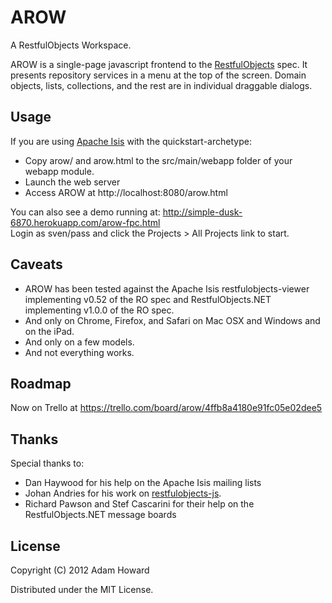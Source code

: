# AROW

A RestfulObjects Workspace.

AROW is a single-page javascript frontend to the [RestfulObjects](http://restfulobjects.org/) spec.
It presents repository services in a menu at the top of the screen. Domain objects, lists, collections, and the rest are in individual draggable dialogs.

## Usage
If you are using [Apache Isis](http://incubator.apache.org/isis/) with the quickstart-archetype:
* Copy arow/ and arow.html to the src/main/webapp folder of your webapp module.
* Launch the web server
* Access AROW at http://localhost:8080/arow.html

You can also see a demo running at: http://simple-dusk-6870.herokuapp.com/arow-fpc.html  
Login as sven/pass and click the Projects > All Projects link to start.

## Caveats
* AROW has been tested against the Apache Isis restfulobjects-viewer implementing v0.52 of the RO spec and RestfulObjects.NET implementing v1.0.0 of the RO spec.
* And only on Chrome, Firefox, and Safari on Mac OSX and Windows and on the iPad.
* And only on a few models.
* And not everything works.

## Roadmap
Now on Trello at https://trello.com/board/arow/4ffb8a4180e91fc05e02dee5

## Thanks
Special thanks to:
* Dan Haywood for his help on the Apache Isis mailing lists
* Johan Andries for his work on [restfulobjects-js](http://code.google.com/p/restfulobjects-js/).
* Richard Pawson and Stef Cascarini for their help on the RestfulObjects.NET message boards

## License
Copyright (C) 2012 Adam Howard

Distributed under the MIT License.
